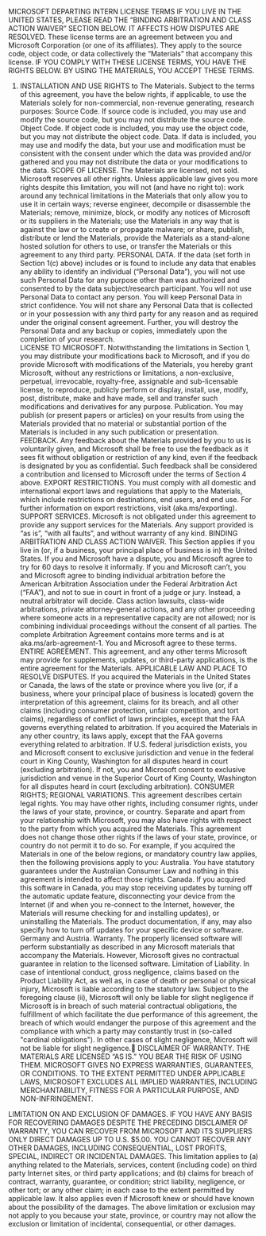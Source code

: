 MICROSOFT DEPARTING INTERN LICENSE TERMSIF YOU LIVE IN THE UNITED STATES, PLEASE READ THE “BINDING ARBITRATION AND CLASS ACTION WAIVER” SECTION BELOW. IT AFFECTS HOW DISPUTES ARE RESOLVED.These license terms are an agreement between you and Microsoft Corporation (or one of its affiliates). They apply to the source code, object code, or data collectively the “Materials” that accompany this license. IF YOU COMPLY WITH THESE LICENSE TERMS, YOU HAVE THE RIGHTS BELOW. BY USING THE MATERIALS, YOU ACCEPT THESE TERMS.1) INSTALLATION AND USE RIGHTS to The Materials.Subject to the terms of this agreement, you have the below rights, if applicable, to use the Materials solely for non-commercial, non-revenue generating, research purposes:Source Code. If source code is included, you may use and modify the source code, but you may not distribute the source code. Object Code. If object code is included, you may use the object code, but you may not distribute the object code.Data. If data is included, you may use and modify the data, but your use and modification must be consistent with the consent under which the data was provided and/or gathered and you may not distribute the data or your modifications to the data. SCOPE OF LICENSE. The Materials are licensed, not sold. Microsoft reserves all other rights. Unless applicable law gives you more rights despite this limitation, you will not (and have no right to):work around any technical limitations in the Materials that only allow you to use it in certain ways;reverse engineer, decompile or disassemble the Materials;remove, minimize, block, or modify any notices of Microsoft or its suppliers in the Materials;use the Materials in any way that is against the law or to create or propagate malware; orshare, publish, distribute or lend the Materials, provide the Materials as a stand-alone hosted solution for others to use, or transfer the Materials or this agreement to any third party.PERSONAL DATA.  If the data (set forth in Section 1(c) above) includes or is found to include any data that enables any ability to identify an individual (“Personal Data”), you will not use such Personal Data for any purpose other than was authorized and consented to by the data subject/research participant.  You will not use Personal Data to contact any person.  You will keep Personal Data in strict confidence.  You will not share any Personal Data that is collected or in your possession with any third party for any reason and as required under the original consent agreement.  Further, you will destroy the Personal Data and any backup or copies, immediately upon the completion of your research.  LICENSE TO MICROSOFT.  Notwithstanding the limitations in Section 1, you may distribute your modifications back to Microsoft, and if you do provide Microsoft with modifications of the Materials, you hereby grant Microsoft, without any restrictions or limitations, a non-exclusive, perpetual, irrevocable, royalty-free, assignable and sub-licensable license, to reproduce, publicly perform or display, install, use, modify, post, distribute, make and have made, sell and transfer such modifications and derivatives for any purpose.Publication.  You may publish (or present papers or articles) on your results from using the Materials provided that no material or substantial portion of the Materials is included in any such publication or presentation.FEEDBACK. Any feedback about the Materials provided by you to us is voluntarily given, and Microsoft shall be free to use the feedback as it sees fit without obligation or restriction of any kind, even if the feedback is designated by you as confidential.  Such feedback shall be considered a contribution and licensed to Microsoft under the terms of Section 4 above.EXPORT RESTRICTIONS. You must comply with all domestic and international export laws and regulations that apply to the Materials, which include restrictions on destinations, end users, and end use. For further information on export restrictions, visit (aka.ms/exporting).SUPPORT SERVICES. Microsoft is not obligated under this agreement to provide any support services for the Materials. Any support provided is “as is”, “with all faults”, and without warranty of any kind.BINDING ARBITRATION AND CLASS ACTION WAIVER. This Section applies if you live in (or, if a business, your principal place of business is in) the United States.  If you and Microsoft have a dispute, you and Microsoft agree to try for 60 days to resolve it informally. If you and Microsoft can’t, you and Microsoft agree to binding individual arbitration before the American Arbitration Association under the Federal Arbitration Act (“FAA”), and not to sue in court in front of a judge or jury. Instead, a neutral arbitrator will decide. Class action lawsuits, class-wide arbitrations, private attorney-general actions, and any other proceeding where someone acts in a representative capacity are not allowed; nor is combining individual proceedings without the consent of all parties. The complete Arbitration Agreement contains more terms and is at aka.ms/arb-agreement-1. You and Microsoft agree to these terms.ENTIRE AGREEMENT. This agreement, and any other terms Microsoft may provide for supplements, updates, or third-party applications, is the entire agreement for the Materials.APPLICABLE LAW AND PLACE TO RESOLVE DISPUTES. If you acquired the Materials in the United States or Canada, the laws of the state or province where you live (or, if a business, where your principal place of business is located) govern the interpretation of this agreement, claims for its breach, and all other claims (including consumer protection, unfair competition, and tort claims), regardless of conflict of laws principles, except that the FAA governs everything related to arbitration. If you acquired the Materials in any other country, its laws apply, except that the FAA governs everything related to arbitration. If U.S. federal jurisdiction exists, you and Microsoft consent to exclusive jurisdiction and venue in the federal court in King County, Washington for all disputes heard in court (excluding arbitration). If not, you and Microsoft consent to exclusive jurisdiction and venue in the Superior Court of King County, Washington for all disputes heard in court (excluding arbitration).CONSUMER RIGHTS; REGIONAL VARIATIONS. This agreement describes certain legal rights. You may have other rights, including consumer rights, under the laws of your state, province, or country. Separate and apart from your relationship with Microsoft, you may also have rights with respect to the party from which you acquired the Materials. This agreement does not change those other rights if the laws of your state, province, or country do not permit it to do so. For example, if you acquired the Materials in one of the below regions, or mandatory country law applies, then the following provisions apply to you:Australia. You have statutory guarantees under the Australian Consumer Law and nothing in this agreement is intended to affect those rights.Canada. If you acquired this software in Canada, you may stop receiving updates by turning off the automatic update feature, disconnecting your device from the Internet (if and when you re-connect to the Internet, however, the Materials will resume checking for and installing updates), or uninstalling the Materials. The product documentation, if any, may also specify how to turn off updates for your specific device or software.Germany and Austria.Warranty. The properly licensed software will perform substantially as described in any Microsoft materials that accompany the Materials. However, Microsoft gives no contractual guarantee in relation to the licensed software.Limitation of Liability. In case of intentional conduct, gross negligence, claims based on the Product Liability Act, as well as, in case of death or personal or physical injury, Microsoft is liable according to the statutory law.Subject to the foregoing clause (ii), Microsoft will only be liable for slight negligence if Microsoft is in breach of such material contractual obligations, the fulfillment of which facilitate the due performance of this agreement, the breach of which would endanger the purpose of this agreement and the compliance with which a party may constantly trust in (so-called "cardinal obligations"). In other cases of slight negligence, Microsoft will not be liable for slight negligence.DISCLAIMER OF WARRANTY. THE MATERIALS ARE LICENSED “AS IS.” YOU BEAR THE RISK OF USING THEM. MICROSOFT GIVES NO EXPRESS WARRANTIES, GUARANTEES, OR CONDITIONS. TO THE EXTENT PERMITTED UNDER APPLICABLE LAWS, MICROSOFT EXCLUDES ALL IMPLIED WARRANTIES, INCLUDING MERCHANTABILITY, FITNESS FOR A PARTICULAR PURPOSE, AND NON-INFRINGEMENT.LIMITATION ON AND EXCLUSION OF DAMAGES. IF YOU HAVE ANY BASIS FOR RECOVERING DAMAGES DESPITE THE PRECEDING DISCLAIMER OF WARRANTY, YOU CAN RECOVER FROM MICROSOFT AND ITS SUPPLIERS ONLY DIRECT DAMAGES UP TO U.S. $5.00. YOU CANNOT RECOVER ANY OTHER DAMAGES, INCLUDING CONSEQUENTIAL, LOST PROFITS, SPECIAL, INDIRECT OR INCIDENTAL DAMAGES.This limitation applies to (a) anything related to the Materials, services, content (including code) on third party Internet sites, or third party applications; and (b) claims for breach of contract, warranty, guarantee, or condition; strict liability, negligence, or other tort; or any other claim; in each case to the extent permitted by applicable law.It also applies even if Microsoft knew or should have known about the possibility of the damages. The above limitation or exclusion may not apply to you because your state, province, or country may not allow the exclusion or limitation of incidental, consequential, or other damages.
